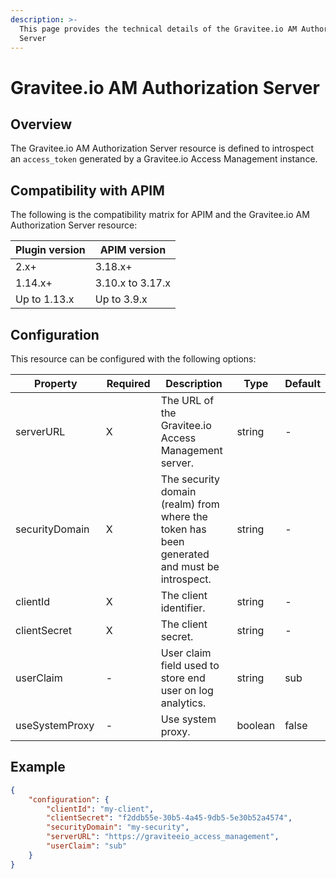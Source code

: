 ```yaml
---
description: >-
  This page provides the technical details of the Gravitee.io AM Authorization
  Server
---
```


# Gravitee.io AM Authorization Server

## Overview

The Gravitee.io AM Authorization Server resource is defined to introspect an `access_token` generated by a Gravitee.io Access Management instance.

## Compatibility with APIM

The following is the compatibility matrix for APIM and the Gravitee.io AM Authorization Server resource:

| Plugin version | APIM version     |
| -------------- | ---------------- |
| 2.x+           | 3.18.x+          |
| 1.14.x+        | 3.10.x to 3.17.x |
| Up to 1.13.x   | Up to 3.9.x      |

## Configuration

This resource can be configured with the following options:

<table><thead><tr><th width="186">Property</th><th width="120">Required</th><th width="265">Description</th><th>Type</th><th>Default</th></tr></thead><tbody><tr><td>serverURL</td><td>X</td><td>The URL of the Gravitee.io Access Management server.</td><td>string</td><td>-</td></tr><tr><td>securityDomain</td><td>X</td><td>The security domain (realm) from where the token has been generated and must be introspect.</td><td>string</td><td>-</td></tr><tr><td>clientId</td><td>X</td><td>The client identifier.</td><td>string</td><td>-</td></tr><tr><td>clientSecret</td><td>X</td><td>The client secret.</td><td>string</td><td>-</td></tr><tr><td>userClaim</td><td>-</td><td>User claim field used to store end user on log analytics.</td><td>string</td><td>sub</td></tr><tr><td>useSystemProxy</td><td>-</td><td>Use system proxy.</td><td>boolean</td><td>false</td></tr></tbody></table>

## Example

```json
{
    "configuration": {
        "clientId": "my-client",
        "clientSecret": "f2ddb55e-30b5-4a45-9db5-5e30b52a4574",
        "securityDomain": "my-security",
        "serverURL": "https://graviteeio_access_management",
        "userClaim": "sub"
    }
}
```
